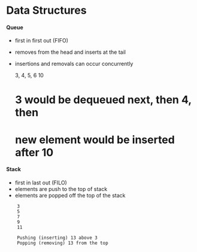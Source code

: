 Data Structures
====


#### Queue 

* first in first out (FIFO)
* removes from the head and inserts at the tail
* insertions and removals can occur concurrently

    3, 4, 5, 6 10
    # 3 would be dequeued next, then 4, then
    # new element would be inserted after 10


#### Stack

* first in last out (FILO)
* elements are push to the top of stack
* elements are popped off the top of the stack

```
    3
    5
    7
    9
    11
    
    Pushing (inserting) 13 above 3
    Popping (removing) 13 from the top
```